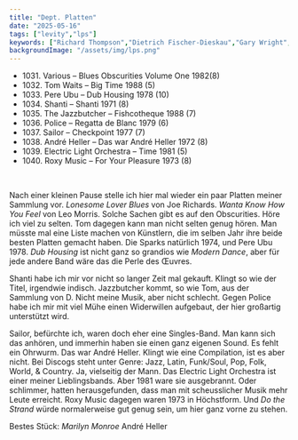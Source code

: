 ```yaml
---
title: "Dept. Platten"
date: "2025-05-16"
tags: ["levity","lps"]
keywords: ["Richard Thompson","Dietrich Fischer-Dieskau","Gary Wright","Pere Ubu","Cate Blanchett"]
backgroundImage: "/assets/img/lps.png"
---
```


<ul class="no-bullets">
<li>1031. Various – Blues Obscurities Volume One 1982(8)</li>
<li>1032. Tom Waits – Big Time 1988 (5)</li>
<li>1033. Pere Ubu – Dub Housing 1978 (10)</li>
<li>1034. Shanti – Shanti 1971 (8)</li>
<li>1035. The Jazzbutcher – Fishcotheque 1988 (7)</li>
<li>1036. Police – Regatta de Blanc 1979 (6)</li>
<li>1037. Sailor – Checkpoint 1977 (7)</li>
<li>1038. André Heller – Das war André Heller 1972 (8)</li>
<li>1039. Electric Light Orchestra – Time 1981 (5)</li>
<li>1040. Roxy Music – For Your Pleasure 1973 (8)</li>
</ul>
</br>

Nach einer kleinen Pause stelle ich hier mal wieder ein paar Platten meiner Sammlung vor.
*Lonesome Lover Blues* von Joe Richards. *Wanta Know How You Feel* von Leo Morris. Solche Sachen gibt es auf den Obscurities. Höre ich viel zu selten. Tom dagegen kann man nicht selten genug hören.
Man müsste mal eine Liste machen von Künstlern, die im selben Jahr ihre beide besten Platten gemacht haben. Die Sparks natürlich 1974, und Pere Ubu 1978. *Dub Housing* ist nicht ganz so grandios wie *Modern Dance*, aber für jede andere Band wäre das die Perle des Œuvres.

Shanti habe ich mir vor nicht so langer Zeit mal gekauft. Klingt so wie der Titel, irgendwie indisch. Jazzbutcher kommt, so wie Tom, aus der Sammlung von D. Nicht meine Musik, aber nicht schlecht. Gegen Police habe ich mir mit viel Mühe einen Widerwillen aufgebaut, der hier großartig unterstützt wird.

Sailor, befürchte ich, waren doch eher eine Singles-Band. Man kann sich das anhören, und immerhin haben sie einen ganz eigenen Sound. Es fehlt ein Ohrwurm. Das war André Heller. Klingt wie eine Compilation, ist es aber nicht. Bei Discogs steht unter Genre: Jazz, Latin, Funk/Soul, Pop, Folk, World, & Country. Ja, vielseitig der Mann. Das Electric Light Orchestra ist einer meiner Lieblingsbands. Aber 1981 ware sie ausgebrannt. Oder schlimmer, hatten herausgefunden, dass man mit scheusslicher Musik mehr Leute erreicht. Roxy Music dagegen waren 1973 in Höchstform. Und *Do the Strand* würde normalerweise gut genug sein, um hier ganz vorne zu stehen.

Bestes Stück: *Marilyn Monroe* André Heller